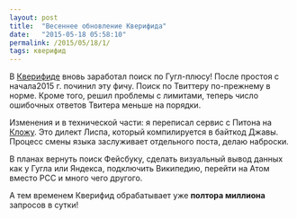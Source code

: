 ```yaml
---
layout: post
title:  "Весеннее обновление Кверифида"
date:   "2015-05-18 05:58:10"
permalink: /2015/05/18/1/
tags: кверифид
---
```


В [Кверифиде](http://queryfeed.net/) вновь заработал поиск по
Гугл-плюсу! После простоя с начала2015 г. починил эту фичу. Поиск по
Твиттеру по-прежнему в норме. Кроме того, решил проблемы с лимитами,
теперь число ошибочных ответов Твитера меньше на порядки.

Изменения и в технической части: я переписал сервис с Питона на
[Кложу](http://clojure.org/). Это дилект Лиспа, который компилируется
в байткод Джавы. Процесс смены языка заслуживает отдельного
поста, делаю наброски.

В планах вернуть поиск Фейсбуку, сделать визуальный вывод данных как у
Гугла или Яндекса, подключить Википедию, перейти на Атом вместо РСС и
много чего другого.

А тем временем Кверифид обрабатывает уже **полтора миллиона** запросов в сутки!
